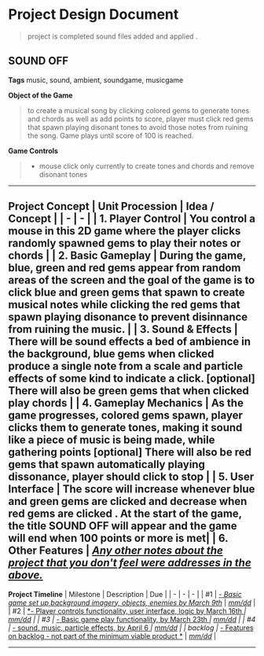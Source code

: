 # Project Design Document
> project is completed
> sound files added and applied
> .

## SOUND OFF


**Tags**
music, sound, ambient, soundgame, musicgame


**Object of the Game**

> to create a musical song by clicking colored gems to generate tones and chords as well as add points to score, player must click red gems that spawn playing disonant tones
> to avoid those notes from ruining the song. Game plays until score of 100 is reached. 

**Game Controls**

> - mouse click only currently to create tones and chords and remove disonant tones
---

**Project Concept**
| Unit Procession | Idea / Concept |
| - | - |
| 1. Player Control | You control a mouse in this 2D game where the player clicks randomly spawned gems to play their notes or chords |
| 2. Basic Gameplay | During the game, blue, green and red gems appear from random areas of the screen and the goal of the game is to click blue and green gems that spawn to create musical notes
while clicking the red gems that spawn playing disonance to prevent disinnance from ruining the music. |
| 3. Sound & Effects | There will be sound effects a bed of ambience in the background, blue gems when clicked produce a single note from a scale and particle effects of some kind to indicate a click. [optional] There will also be green gems that when clicked play chords |
| 4. Gameplay Mechanics | As the game progresses, colored gems spawn, player clicks them to generate tones, making it sound like a piece of music is being made, while gathering points [optional] There will also be red gems that spawn automatically playing dissonance, player should click to stop |
| 5. User Interface | The score will increase whenever blue and green gems are clicked and decrease when red gems are clicked . At the start of the game, the title SOUND OFF will appear and the game will end when 100 points or more is met|
| 6. Other Features | <u>*Any other notes about the project that you don't feel were addresses in the above.*</u>
---

**Project Timeline**
| Milestone | Description | Due |
| - | - | - |
| #1 | <u>*- Basic game set up,background imagery, objects, enemies by March 9th*</u> | <u>*mm/dd*</u> |
| #2 | <u>*- Player controls functionality, user interface, logic by March 16th *</u> | <u>*mm/dd*</u> |
| #3 | <u>*- Basic game play functionality, by March 23th *</u> | <u>*mm/dd*</u> |
| #4 | <u>*- sound, music, particle effects, by April 6 *</u> | <u>*mm/dd*</u> |
| backlog | <u>*- Features on backlog - not part of the minimum viable product *</u> | <u>*mm/dd*</u> |

---
